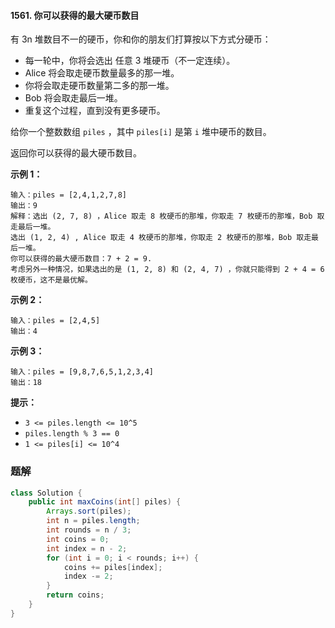 #### 1561. 你可以获得的最大硬币数目

有 3n 堆数目不一的硬币，你和你的朋友们打算按以下方式分硬币：

* 每一轮中，你将会选出 任意 3 堆硬币（不一定连续）。
* Alice 将会取走硬币数量最多的那一堆。
* 你将会取走硬币数量第二多的那一堆。
* Bob 将会取走最后一堆。
* 重复这个过程，直到没有更多硬币。

给你一个整数数组 `piles` ，其中 `piles[i]` 是第 `i` 堆中硬币的数目。

返回你可以获得的最大硬币数目。

**示例 1：**

```shell
输入：piles = [2,4,1,2,7,8]
输出：9
解释：选出 (2, 7, 8) ，Alice 取走 8 枚硬币的那堆，你取走 7 枚硬币的那堆，Bob 取走最后一堆。
选出 (1, 2, 4) , Alice 取走 4 枚硬币的那堆，你取走 2 枚硬币的那堆，Bob 取走最后一堆。
你可以获得的最大硬币数目：7 + 2 = 9.
考虑另外一种情况，如果选出的是 (1, 2, 8) 和 (2, 4, 7) ，你就只能得到 2 + 4 = 6 枚硬币，这不是最优解。
```

**示例 2：**

```shell
输入：piles = [2,4,5]
输出：4
```

**示例 3：**

```shell
输入：piles = [9,8,7,6,5,1,2,3,4]
输出：18
```

**提示：**

- `3 <= piles.length <= 10^5`
- `piles.length % 3 == 0`
- `1 <= piles[i] <= 10^4`

### 题解

```java
class Solution {
    public int maxCoins(int[] piles) {
        Arrays.sort(piles);
        int n = piles.length;
        int rounds = n / 3;
        int coins = 0;
        int index = n - 2;
        for (int i = 0; i < rounds; i++) {
            coins += piles[index];
            index -= 2;
        }
        return coins;
    }
}
```

